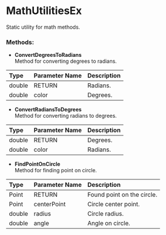 # MathUtilitiesEx
Static utility for math methods.

### Methods:

- **ConvertDegreesToRadians**  
Method for converting degrees to radians.

| Type   | Parameter Name   | Description |
|:-------|:-----------------|:------------|
| double | RETURN           | Radians.    |
| double | color            | Degrees.    |

- **ConvertRadiansToDegrees**  
Method for converting radians to degrees.

| Type   | Parameter Name   | Description |
|:-------|:-----------------|:------------|
| double | RETURN           | Degrees.    |
| double | color            | Radians.    |

- **FindPointOnCircle**  
Method for finding point on circle.

| Type   | Parameter Name   | Description |
|:-------|:-----------------|:------------|
| Point  | RETURN           | Found point on the circle. |
| Point  | centerPoint      | Circle center point. |
| double | radius           | Circle radius. |
| double | angle            | Angle on circle. |
